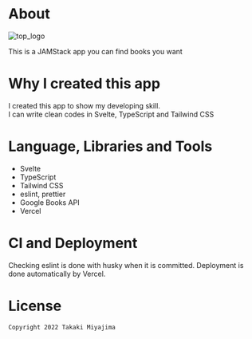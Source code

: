# About
![top_logo](https://user-images.githubusercontent.com/12868082/147999643-f02f1c8f-5236-44bb-827e-ed6e11f54ce0.png)

This is a JAMStack app you can find books you want


# Why I created this app
I created this app to show my developing skill.  
I can write clean codes in Svelte, TypeScript and Tailwind CSS

# Language, Libraries and Tools
- Svelte
- TypeScript
- Tailwind CSS
- eslint, prettier
- Google Books API
- Vercel

# CI and Deployment
Checking eslint is done with husky when it is committed.
Deployment is done automatically by Vercel.

# License
```
Copyright 2022 Takaki Miyajima
```